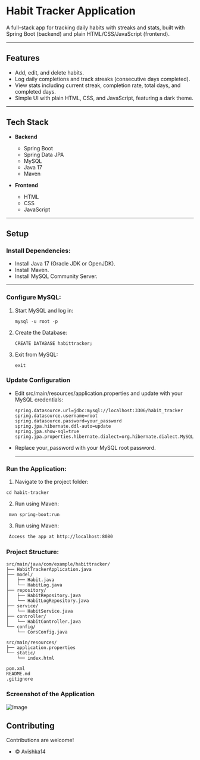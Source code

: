 # Habit Tracker Application

A full-stack app for tracking daily habits with streaks and stats, built with Spring Boot (backend) and plain HTML/CSS/JavaScript (frontend).

---

## Features
- Add, edit, and delete habits.
- Log daily completions and track streaks (consecutive days completed).
- View stats including current streak, completion rate, total days, and completed days.
- Simple UI with plain HTML, CSS, and JavaScript, featuring a dark theme.

---

## Tech Stack
- **Backend**  
  - Spring Boot  
  - Spring Data JPA  
  - MySQL  
  - Java 17  
  - Maven  

- **Frontend**  
  - HTML  
  - CSS  
  - JavaScript  

---

## Setup

### Install Dependencies:
- Install Java 17 (Oracle JDK or OpenJDK).
- Install Maven.
- Install MySQL Community Server.

---

### Configure MySQL:
1. Start MySQL and log in:
   ```
   mysql -u root -p
   ```
2. Create the Database:
   ```
   CREATE DATABASE habittracker;
   ```
3. Exit from MySQL:
   ```
   exit
   ```

### Update Configuration
- Edit src/main/resources/application.properties and update with your MySQL credentials:
   ```
   spring.datasource.url=jdbc:mysql://localhost:3306/habit_tracker
   spring.datasource.username=root
   spring.datasource.password=your_password
   spring.jpa.hibernate.ddl-auto=update
   spring.jpa.show-sql=true
   spring.jpa.properties.hibernate.dialect=org.hibernate.dialect.MySQL8Dialect
   ```
- Replace your_password with your MySQL root password.

   ---
  
### Run the Application:

1. Navigate to the project folder:
  ```
  cd habit-tracker
  ```

2. Run using Maven:
  ```
   mvn spring-boot:run
  ```

3. Run using Maven:
  ```bash
   Access the app at http://localhost:8080
  ```

### Project Structure:
```
src/main/java/com/example/habittracker/
├── HabitTrackerApplication.java      
├── model/                           
│   ├── Habit.java
│   └── HabitLog.java
├── repository/                      
│   ├── HabitRepository.java
│   └── HabitLogRepository.java
├── service/                         
│   └── HabitService.java
├── controller/                    
│   └── HabitController.java
└── config/                        
    └── CorsConfig.java

src/main/resources/
├── application.properties           
└── static/
    └── index.html                  

pom.xml                            
README.md                         
.gitignore                        

```

### Screenshot of the Application
![Image](https://github.com/user-attachments/assets/e544293a-27e7-4b79-a6f6-351b9cdbfea4)

## Contributing

Contributions are welcome!

 - &copy; Avishka14
